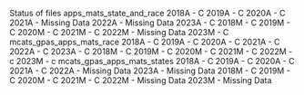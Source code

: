 Status of files
apps_mats_state_and_race
2018A - C
2019A - C
2020A - C
2021A - Missing Data
2022A - Missing Data
2023A - C
2018M - C
2019M - C
2020M - C
2021M - C
2022M - Missing Data
2023M - C
mcats_gpas_apps_mats_race
2018A - C
2019A - C
2020A - C
2021A - C
2022A - C
2023A - C
2018M - C
2019M - C
2020M - C
2021M - C
2022M - c
2023M - c
mcats_gpas_apps_mats_states
2018A - C
2019A - C
2020A - C
2021A - C
2022A - Missing Data
2023A - Missing Data
2018M - C
2019M - C
2020M - C
2021M - C
2022M - Missing Data
2023M - Missing Data
